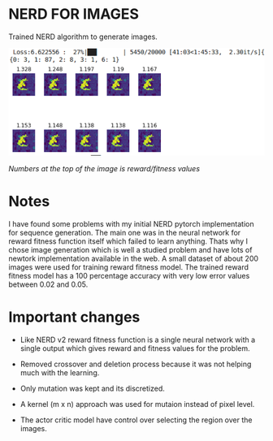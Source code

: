 
# NERD FOR IMAGES
Trained NERD algorithm to generate images.

![nerd_mnist](https://raw.githubusercontent.com/Gananath/NERD/master/NERD_IMAGES/nerd_mnist.png)

*Numbers at the top of the image is reward/fitness values*

# Notes
I have found some problems with my initial NERD pytorch implementation for sequence generation. The main one was in the neural network for reward fitness function itself which failed to learn anything. Thats why I chose image generation which is well a studied problem and have lots of newtork implementation available in the web. A small dataset of about 200 images were used for training reward fitness model. The trained reward fitness model has a 100 percentage accuracy with very low error values between 0.02 and 0.05.


# Important changes

- Like NERD v2 reward fitness function is a single neural network with a single output which gives reward and fitness values for the problem.

- Removed crossover and deletion process because it was not helping much with the learning.

- Only mutation was kept and its discretized.

- A kernel (m x n) approach was used for mutaion instead of pixel level.

- The actor critic model have control over selecting the region over the images.


